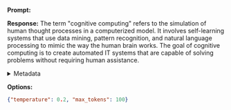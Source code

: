 **Prompt:**


**Response:**
The term "cognitive computing" refers to the simulation of human thought processes in a computerized model. It involves self-learning systems that use data mining, pattern recognition, and natural language processing to mimic the way the human brain works. The goal of cognitive computing is to create automated IT systems that are capable of solving problems without requiring human assistance.

<details><summary>Metadata</summary>

- Duration: 8615 ms
- Datetime: 2023-11-24T13:25:51.433180
- Model: gpt-4-0613

</details>

**Options:**
```json
{"temperature": 0.2, "max_tokens": 100}
```

